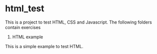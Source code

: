 # html_test

This is a project to test HTML, CSS and Javascript.
The following folders contain exercises

1. HTML example

This is a simple example to test HTML.
